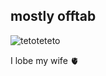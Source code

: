## mostly offtab

![tetoteteto](https://github.com/user-attachments/assets/24acbcff-4384-4ba0-a8f4-31d143ac581b)


I lobe my wife 🫀 


<!--
**st0mach-b0ok/st0mach-b0ok** is a ✨ _special_ ✨ repository because its `README.md` (this file) appears on your GitHub profile.

Here are some ideas to get you started:

- 🔭 I’m currently working on ...
- 🌱 I’m currently learning ...
- 👯 I’m looking to collaborate on ...
- 🤔 I’m looking for help with ...
- 💬 Ask me about ...
- 📫 How to reach me: ...
- 😄 Pronouns: ...
- ⚡ Fun fact: ...
-->
